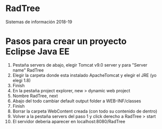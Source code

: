 # RadTree

Sistemas de información 2018-19

# Pasos para crear un proyecto Eclipse Java EE

1. Pestaña servers de abajo, elegir Tomcat v9.0 server y para "Server name" RadTree
1. Elegir la carpeta donde esta instalado ApacheTomcat y elegir el JRE (yo elegi 1.8)
1. Finish
1. En la pestaña project explorer, new > dynamic web project
1. Nombre RadTree, next
1. Abajo del todo cambiar default output folder a WEB-INF/classes
1. Finish
1. Borrar la carpeta WebContent creada (con todo su contenido de dentro)
1. Volver a la pestaña servers del paso 1 y click derecho a RadTree > start
1. El servidor deberia aparecer en localhost:8080/RadTree
